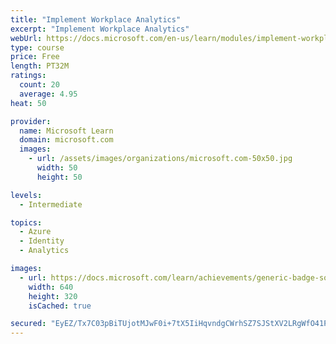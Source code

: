 ```yaml
---
title: "Implement Workplace Analytics"
excerpt: "Implement Workplace Analytics"
webUrl: https://docs.microsoft.com/en-us/learn/modules/implement-workplace-analytics/
type: course
price: Free
length: PT32M
ratings:
  count: 20
  average: 4.95
heat: 50

provider:
  name: Microsoft Learn
  domain: microsoft.com
  images:
    - url: /assets/images/organizations/microsoft.com-50x50.jpg
      width: 50
      height: 50

levels:
  - Intermediate

topics:
  - Azure
  - Identity
  - Analytics

images:
  - url: https://docs.microsoft.com/learn/achievements/generic-badge-social.png
    width: 640
    height: 320
    isCached: true

secured: "EyEZ/Tx7C03pBiTUjotMJwF0i+7tX5IiHqvndgCWrhSZ7SJStXV2LRgWfO41PwafpXs+6YM0NsLsTRQFXgG6QzlV/mkfghuTsQN2McAy27/Xvvt+o+SDW9jEFmG5z4CUi0AYjkWPpQ7R06tNvPce2h58mj9HPQ/j2QeYaM/7O9BP/PX6kwFDz9TpCzBVXs/EYQ+laXpWu7DZHEazIV0TJVFpkJUoJD1R6C9JuwrsF3uGBiwlL8taQRW+uk+8zlKCSB7W2iRORz/lOiXu4F9+mrlgkrUb6xaq5b/dwa5yWq+CW5XNfuusoh/pQVH0K+v3AlbI3mELA32kfKVVnnIl8+GMALZi764o0tBOHnwhCzgWfO9yMn3Std3DlSwOz0VazeK/RlctOB8mXszZRU/Fuo+KG6V6M7bYz3rXCm9B1HQ=;rDHzl2UDLh0UFP4c29YpKQ=="
---
```


